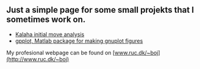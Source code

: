 ## Just a simple page for some small projekts that I sometimes work on. 

- [Kalaha initial move analysis](https://stuff.upraktisk.dk/kalaha-analyse/)
- [gpplot, Matlab package for making gnuplot figures](https://stuff.upraktisk.dk/gpplot/)

My profesional webpage can be found on [www.ruc.dk/~boj](http://www.ruc.dk/~boj)
